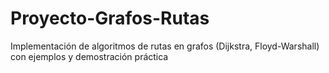 # Proyecto-Grafos-Rutas
Implementación de algoritmos de rutas en grafos (Dijkstra, Floyd-Warshall) con ejemplos y demostración práctica
